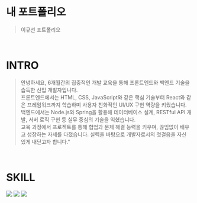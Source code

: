 # 내 포트폴리오
> 이규선 포트폴리오
<br>

# INTRO
> 안녕하세요, 6개월간의 집중적인 개발 교육을 통해 프론트엔드와 백엔드 기술을 습득한 신입 개발자입니다.<br>
> 프론트엔드에서는 HTML, CSS, JavaScript와 같은 핵심 기술부터 React와 같은 프레임워크까지 학습하며 사용자 친화적인 UI/UX 구현 역량을 키웠습니다.<br>
> 백엔드에서는 Node.js와 Spring을 활용해 데이터베이스 설계, RESTful API 개발, 서버 로직 구현 등 실무 중심의 기술을 익혔습니다.<br>
> 교육 과정에서 프로젝트를 통해 협업과 문제 해결 능력을 키우며, 끊임없이 배우고 성장하는 자세를 다졌습니다. 실력을 바탕으로 개발자로서의 첫걸음을 자신 있게 내딛고자 합니다."
<br>

# SKILL
<img src="https://img.shields.io/badge/React-61DAFB?style=flat&logo=React&logoColor=white"/>
<img src="https://img.shields.io/badge/javascript-F7DF1E?style=flat&logo=javascript&logoColor=white"/>
<img src="https://img.shields.io/badge/node.js-5FA04E?style=flat&logo=node.js&logoColor=white"/>
